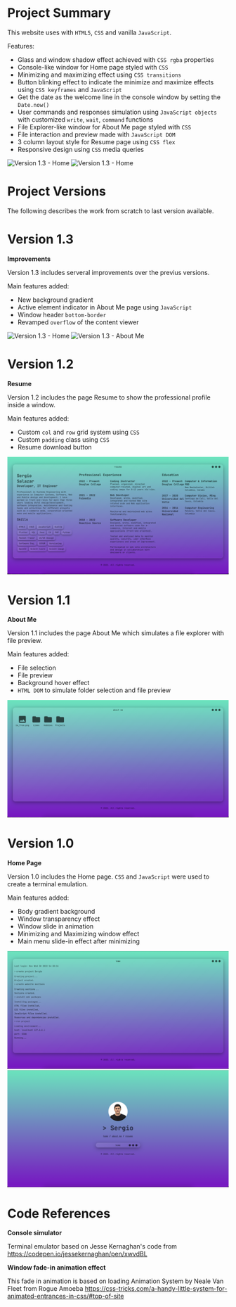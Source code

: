  # Project Summary

This website uses with ``HTML5``, ``CSS`` and vanilla ``JavaScript``.

 Features:
 - Glass and window shadow effect achieved with ``CSS rgba`` properties 
 - Console-like window for Home page styled with ``CSS``
 - Minimizing and maximizing effect using ``CSS transitions``
 - Button blinking effect to indicate the minimize and maximize effects using ``CSS keyframes`` and ``JavaScript``
 - Get the date as the welcome line in the console window by setting the ``Date.now()``
 - User commands and responses simulation using ``JavaScript objects`` with customized ``write``, ``wait``, ``command`` functions
 - File Explorer-like window for About Me page styled with ``CSS``
 - File interaction and preview made with ``JavaScript DOM``
 - 3 column layout style for Resume page using ``CSS flex``
 - Responsive design using ``CSS`` media queries

 <img src="1.3/resources/7.png" alt="Version 1.3 - Home">
 <img src="1.3/resources/8.png" alt="Version 1.3 - Home">
 
 # Project Versions

 The following describes the work from scratch to last version available.

 # Version 1.3

 **Improvements**
 
 Version 1.3 includes serveral improvements over the previus versions.

 Main features added:
 - New background gradient
 - Active element indicator in About Me page using ``JavaScript``
 - Window header ``bottom-border``
 - Revamped ``overflow`` of the content viewer

 <img src="1.3/resources/5.png" alt="Version 1.3 - Home">
 <img src="1.3/resources/6.png" alt="Version 1.3 - About Me">
 
 # Version 1.2

 **Resume**

 Version 1.2 includes the page Resume to show the professional profile inside a window.

 Main features added:
 - Custom ``col`` and ``row`` grid system using ``CSS``
 - Custom ``padding`` class using ``CSS``
 - Resume download button

 <img src="1.2/resources/4.png" alt="Version 1.2 - Resume">
 
 # Version 1.1

 **About Me**

 Version 1.1 includes the page About Me which simulates a file explorer with file preview.

 Main features added:
 - File selection
 - File preview
 - Background hover effect
 - ``HTML DOM`` to simulate folder selection and file preview

<img src="1.2/resources/3.png" alt="Version 1.1 - About Me">

 
 # Version 1.0

 **Home Page**

 Version 1.0 includes the Home page. ``CSS`` and ``JavaScript`` were used to create a terminal emulation.

 Main features added:
 - Body gradient background
 - Window transparency effect
 - Window slide in animation
 - Minimizing and Maximizing window effect
 - Main menu slide-in effect after minimizing

<img src="1.2/resources/1.png" alt="Version 1.0 - Home">
<img src="1.2/resources/2.png" alt="Version 1.0 - Home">
 

 # Code References

 **Console simulator**

 Terminal emulator based on Jesse Kernaghan's code from
 https://codepen.io/jessekernaghan/pen/xwvdBL

 **Window fade-in animation effect**

This fade in animation is based on loading Animation System by Neale Van Fleet from Rogue Amoeba
https://css-tricks.com/a-handy-little-system-for-animated-entrances-in-css/#top-of-site


